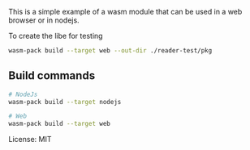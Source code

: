 This is a simple example of a wasm module that can be used in a web browser or in nodejs.


To create the libe for testing
```bash
wasm-pack build --target web --out-dir ./reader-test/pkg
```


## Build commands

```bash
# NodeJs
wasm-pack build --target nodejs
```
```bash
# Web
wasm-pack build --target web
```

License: MIT


